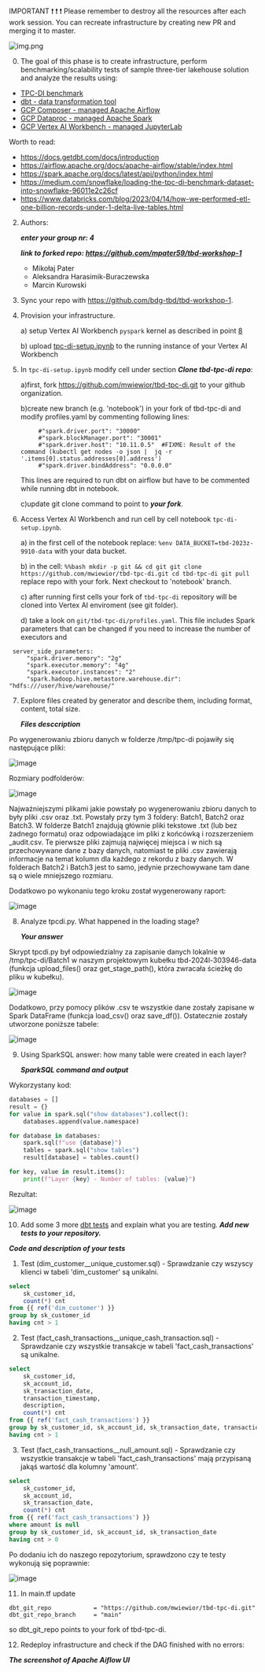 IMPORTANT ❗ ❗ ❗ Please remember to destroy all the resources after each work session. You can recreate infrastructure by creating new PR and merging it to master.

![img.png](doc/figures/destroy.png)

0. The goal of this phase is to create infrastructure, perform benchmarking/scalability tests of sample three-tier lakehouse solution and analyze the results using:
* [TPC-DI benchmark](https://www.tpc.org/tpcdi/)
* [dbt - data transformation tool](https://www.getdbt.com/)
* [GCP Composer - managed Apache Airflow](https://cloud.google.com/composer?hl=pl)
* [GCP Dataproc - managed Apache Spark](https://spark.apache.org/)
* [GCP Vertex AI Workbench - managed JupyterLab](https://cloud.google.com/vertex-ai-notebooks?hl=pl)

Worth to read:
* https://docs.getdbt.com/docs/introduction
* https://airflow.apache.org/docs/apache-airflow/stable/index.html
* https://spark.apache.org/docs/latest/api/python/index.html
* https://medium.com/snowflake/loading-the-tpc-di-benchmark-dataset-into-snowflake-96011e2c26cf
* https://www.databricks.com/blog/2023/04/14/how-we-performed-etl-one-billion-records-under-1-delta-live-tables.html

2. Authors:

   ***enter your group nr: 4***

   ***link to forked repo: https://github.com/mpater59/tbd-workshop-1***

   - Mikołaj Pater
   - Aleksandra Harasimik-Buraczewska
   - Marcin Kurowski

3. Sync your repo with https://github.com/bdg-tbd/tbd-workshop-1.

4. Provision your infrastructure.

    a) setup Vertex AI Workbench `pyspark` kernel as described in point [8](https://github.com/bdg-tbd/tbd-workshop-1/tree/v1.0.32#project-setup) 

    b) upload [tpc-di-setup.ipynb](https://github.com/bdg-tbd/tbd-workshop-1/blob/v1.0.36/notebooks/tpc-di-setup.ipynb) to 
the running instance of your Vertex AI Workbench

5. In `tpc-di-setup.ipynb` modify cell under section ***Clone tbd-tpc-di repo***:

   a)first, fork https://github.com/mwiewior/tbd-tpc-di.git to your github organization.

   b)create new branch (e.g. 'notebook') in your fork of tbd-tpc-di and modify profiles.yaml by commenting following lines:
   ```  
        #"spark.driver.port": "30000"
        #"spark.blockManager.port": "30001"
        #"spark.driver.host": "10.11.0.5"  #FIXME: Result of the command (kubectl get nodes -o json |  jq -r '.items[0].status.addresses[0].address')
        #"spark.driver.bindAddress": "0.0.0.0"
   ```
   This lines are required to run dbt on airflow but have to be commented while running dbt in notebook.

   c)update git clone command to point to ***your fork***.

 


6. Access Vertex AI Workbench and run cell by cell notebook `tpc-di-setup.ipynb`.

    a) in the first cell of the notebook replace: `%env DATA_BUCKET=tbd-2023z-9910-data` with your data bucket.


   b) in the cell:
         ```%%bash
         mkdir -p git && cd git
         git clone https://github.com/mwiewior/tbd-tpc-di.git
         cd tbd-tpc-di
         git pull
         ```
      replace repo with your fork. Next checkout to 'notebook' branch.
   
    c) after running first cells your fork of `tbd-tpc-di` repository will be cloned into Vertex AI  enviroment (see git folder).

    d) take a look on `git/tbd-tpc-di/profiles.yaml`. This file includes Spark parameters that can be changed if you need to increase the number of executors and
  ```
   server_side_parameters:
       "spark.driver.memory": "2g"
       "spark.executor.memory": "4g"
       "spark.executor.instances": "2"
       "spark.hadoop.hive.metastore.warehouse.dir": "hdfs:///user/hive/warehouse/"
  ```


7. Explore files created by generator and describe them, including format, content, total size.

   ***Files desccription***

Po wygenerowaniu zbioru danych w folderze /tmp/tpc-di pojawiły się następujące pliki:

![image](https://github.com/mpater59/tbd-workshop-1/assets/32270817/14808292-59fb-4d71-867b-c847105181dd)

Rozmiary podfolderów:

![image](https://github.com/mpater59/tbd-workshop-1/assets/32270817/31e00ac6-8a6a-4468-8b73-2ad58d6db4ae)

Najważniejszymi plikami jakie powstały po wygenerowaniu zbioru danych to były pliki .csv oraz .txt. Powstały przy tym 3 foldery: Batch1, Batch2 oraz Batch3. W folderze Batch1 znajdują głównie pliki tekstowe .txt (lub bez żadnego formatu) oraz odpowiadające im pliki z końcówką i rozszerzeniem _audit.csv. Te pierwsze pliki zajmują najwięcej miejsca i w nich są przechowywane dane z bazy danych, natomiast te pliki .csv zawierają informacje na temat kolumn dla każdego z rekordu z bazy danych. W folderach Batch2 i Batch3 jest to samo, jedynie przechowywane tam dane są o wiele mniejszego rozmiaru.

Dodatkowo po wykonaniu tego kroku został wygenerowany raport:

![image](https://github.com/mpater59/tbd-workshop-1/assets/32270817/509257c3-10ef-4741-891f-fd906851795a)


8. Analyze tpcdi.py. What happened in the loading stage?

   ***Your answer***

Skrypt tpcdi.py był odpowiedzialny za zapisanie danych lokalnie w /tmp/tpc-di/Batch1 w naszym projektowym kubełku tbd-2024l-303946-data (funkcja upload_files() oraz get_stage_path(), która zwracała ścieżkę do pliku w kubełku).

![image](https://github.com/mpater59/tbd-workshop-1/assets/32270817/671562b8-480b-43bc-bc23-35aa89ecb6a5)

Dodatkowo, przy pomocy plików .csv te wszystkie dane zostały zapisane w Spark DataFrame (funkcja load_csv() oraz save_df()). Ostatecznie zostały utworzone poniższe tabele:

![image](https://github.com/mpater59/tbd-workshop-1/assets/32270817/b7626e8b-9319-43dd-98cf-e7b43d2321e1)

9. Using SparkSQL answer: how many table were created in each layer?

   ***SparkSQL command and output***

Wykorzystany kod:

```python
databases = []
result = {}
for value in spark.sql("show databases").collect():
    databases.append(value.namespace)

for database in databases:
    spark.sql(f"use {database}")
    tables = spark.sql("show tables")
    result[database] = tables.count()

for key, value in result.items():
    print(f"Layer {key} - Number of tables: {value}")
```

Rezultat:

![image](https://github.com/mpater59/tbd-workshop-1/assets/32270817/45492d12-d2c7-4dd9-bf89-eb2cbd64cd41)



10. Add some 3 more [dbt tests](https://docs.getdbt.com/docs/build/tests) and explain what you are testing. ***Add new tests to your repository.***

   ***Code and description of your tests***

1. Test (dim_customer__unique_customer.sql) - Sprawdzanie czy wszyscy klienci w tabeli 'dim_customer' są unikalni.

```sql
select
    sk_customer_id,
    count(*) cnt
from {{ ref('dim_customer') }}
group by sk_customer_id
having cnt > 1
```

2. Test (fact_cash_transactions__unique_cash_transaction.sql) - Sprawdzanie czy wszystkie transakcje w tabeli 'fact_cash_transactions' są unikalne.

```sql
select
    sk_customer_id,
    sk_account_id,
    sk_transaction_date,
    transaction_timestamp,
    description,
    count(*) cnt
from {{ ref('fact_cash_transactions') }}
group by sk_customer_id, sk_account_id, sk_transaction_date, transaction_timestamp, description
having cnt > 1
```

3. Test (fact_cash_transactions__null_amount.sql) - Sprawdzanie czy wszystkie transakcje w tabeli 'fact_cash_transactions' mają przypisaną jakąś wartość dla kolumny 'amount'.

```sql
select
    sk_customer_id,
    sk_account_id,
    sk_transaction_date,
    count(*) cnt
from {{ ref('fact_cash_transactions') }}
where amount is null
group by sk_customer_id, sk_account_id, sk_transaction_date
having cnt > 0
```

Po dodaniu ich do naszego repozytorium, sprawdzono czy te testy wykonują się poprawnie:

![image](https://github.com/mpater59/tbd-workshop-1/assets/32270817/aee9acb3-87f3-4026-9d5b-6ff89e250f31)


11. In main.tf update
   ```
   dbt_git_repo            = "https://github.com/mwiewior/tbd-tpc-di.git"
   dbt_git_repo_branch     = "main"
   ```
   so dbt_git_repo points to your fork of tbd-tpc-di. 

12. Redeploy infrastructure and check if the DAG finished with no errors:

***The screenshot of Apache Aiflow UI***
